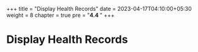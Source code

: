 +++
title = "Display Health Records"
date = 2023-04-17T04:10:00+05:30
weight = 8
chapter = true
pre = "<b>4.4 </b>"
+++

# Display Health Records

